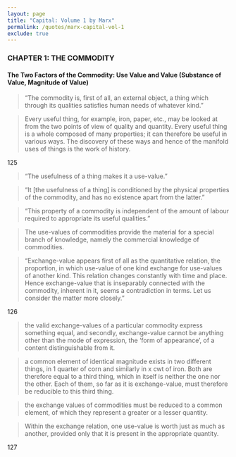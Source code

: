 ```yaml
---
layout: page
title: "Capital: Volume 1 by Marx"
permalink: /quotes/marx-capital-vol-1
exclude: true
---
```


### CHAPTER 1: THE COMMODITY

#### The Two Factors of the Commodity: Use Value and Value (Substance of Value, Magnitude of Value)

>“The commodity is, first of all, an external object, a thing which through its qualities satisfies human needs of whatever kind.”

>Every useful thing, for example, iron, paper, etc., may be looked at from the two points of view of quality and quantity. Every useful thing is a whole composed of many properties; it can therefore be useful in various ways. The discovery of these ways and hence of the manifold uses of things is the work of history.

125

>“The usefulness of a thing makes it a use-value.”

>“It [the usefulness of a thing] is conditioned by the physical properties of the commodity, and has no existence apart from the latter.”

>“This property of a commodity is independent of the amount of labour required to appropriate its useful qualities.”

>The use-values of commodities provide the material for a special branch of knowledge, namely the commercial knowledge of commodities.

>“Exchange-value appears first of all as the quantitative relation, the proportion, in which use-value of one kind exchange for use-values of another kind. This relation changes constantly with time and place. Hence exchange-value that is inseparably connected with the commodity, inherent in it, seems a contradiction in terms. Let us consider the matter more closely.”

126

>the valid exchange-values of a particular commodity express something equal, and secondly, exchange-value cannot be anything other than the mode of expression, the ‘form of appearance’, of a content distinguishable from it.

>a common element of identical magnitude exists in two different things, in 1 quarter of corn and similarly in x cwt of iron. Both are therefore equal to a third thing, which in itself is neither the one nor the other. Each of them, so far as it is exchange-value, must therefore be reducible to this third thing.

>the exchange values of commodities must be reduced to a common element, of which they represent a greater or a lesser quantity.

>Within the exchange relation, one use-value is worth just as much as another, provided only that it is present in the appropriate quantity.

127